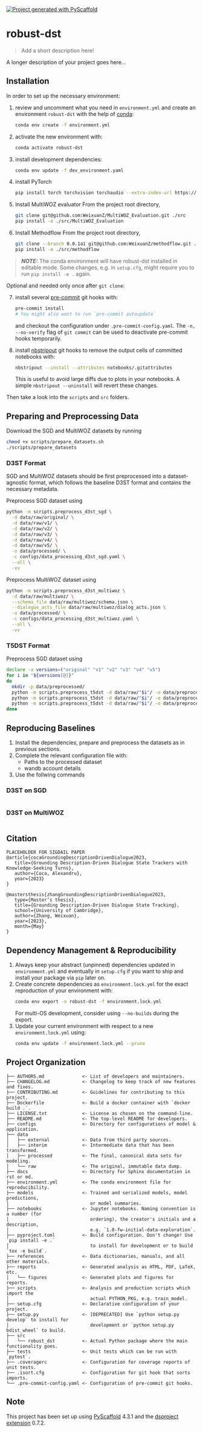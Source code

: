 [![Project generated with PyScaffold](https://img.shields.io/badge/-PyScaffold-005CA0?logo=pyscaffold)](https://pyscaffold.org/)
<!-- These are examples of badges you might also want to add to your README. Update the URLs accordingly.
[![Built Status](https://api.cirrus-ci.com/github/<USER>/robust-dst.svg?branch=main)](https://cirrus-ci.com/github/<USER>/robust-dst)
[![ReadTheDocs](https://readthedocs.org/projects/robust-dst/badge/?version=latest)](https://robust-dst.readthedocs.io/en/stable/)
[![Coveralls](https://img.shields.io/coveralls/github/<USER>/robust-dst/main.svg)](https://coveralls.io/r/<USER>/robust-dst)
[![PyPI-Server](https://img.shields.io/pypi/v/robust-dst.svg)](https://pypi.org/project/robust-dst/)
[![Conda-Forge](https://img.shields.io/conda/vn/conda-forge/robust-dst.svg)](https://anaconda.org/conda-forge/robust-dst)
[![Monthly Downloads](https://pepy.tech/badge/robust-dst/month)](https://pepy.tech/project/robust-dst)
[![Twitter](https://img.shields.io/twitter/url/http/shields.io.svg?style=social&label=Twitter)](https://twitter.com/robust-dst)
-->

# robust-dst

> Add a short description here!

A longer description of your project goes here...

## Installation

In order to set up the necessary environment:

1. review and uncomment what you need in `environment.yml` and create an environment `robust-dst` with the help of [conda]:
   ```bash
   conda env create -f environment.yml
   ```
2. activate the new environment with:
   ```bash
   conda activate robust-dst
   ```
3. install development dependencies:
   ```bash
   conda env update -f dev_environment.yaml
   ```
4. install PyTorch
   ```bash
   pip install torch torchvision torchaudio --extra-index-url https://download.pytorch.org/whl/cu116
   ```
5. Install MultiWOZ evaluator
   From the project root directory,
   ```bash
   git clone git@github.com:WeixuanZ/MultiWOZ_Evaluation.git ./src
   pip install -e ./src/MultiWOZ_Evaluation
   ```
6. Install Methodflow
   From the project root directory,
   ```bash
   git clone --branch 0.0.1a1 git@github.com:WeixuanZ/methodflow.git ./src
   pip install -e ./src/methodflow
   ```

> **_NOTE:_**  The conda environment will have robust-dst installed in editable mode.
> Some changes, e.g. in `setup.cfg`, might require you to run `pip install -e .` again.


Optional and needed only once after `git clone`:

7. install several [pre-commit] git hooks with:
   ```bash
   pre-commit install
   # You might also want to run `pre-commit autoupdate`
   ```
   and checkout the configuration under `.pre-commit-config.yaml`.
   The `-n, --no-verify` flag of `git commit` can be used to deactivate pre-commit hooks temporarily.

8. install [nbstripout] git hooks to remove the output cells of committed notebooks with:
   ```bash
   nbstripout --install --attributes notebooks/.gitattributes
   ```
   This is useful to avoid large diffs due to plots in your notebooks.
   A simple `nbstripout --uninstall` will revert these changes.


Then take a look into the `scripts` and `src` folders.


## Preparing and Preprocessing Data

Download the SGD and MultiWOZ datasets by running
```bash
chmod +x scripts/prepare_datasets.sh
./scripts/prepare_datasets
```

### D3ST Format

SGD and MultiWOZ datasets should be first preprocessed into a dataset-agnostic format,
which follows the baseline D3ST format and contains the necessary metadata.

Preprocess SGD dataset using
```bash
python -m scripts.preprocess_d3st_sgd \
  -d data/raw/original/ \
  -d data/raw/v1/ \
  -d data/raw/v2/ \
  -d data/raw/v3/ \
  -d data/raw/v4/ \
  -d data/raw/v5/ \
  -o data/processed/ \
  -c configs/data_processing_d3st_sgd.yaml \
  --all \
  -vv
```

Preprocess MultiWOZ dataset using
```bash
python -m scripts.preprocess_d3st_multiwoz \
  -d data/raw/multiwoz/ \
  --schema_file data/raw/multiwoz/schema.json \
  --dialogue_acts_file data/raw/multiwoz/dialog_acts.json \
  -o data/processed/ \
  -c configs/data_processing_d3st_multiwoz.yaml \
  --all \
  -vv
```

### T5DST Format

Preprocess SGD dataset using
```bash
declare -a versions=("original" "v1" "v2" "v3" "v4" "v5")
for i in "${versions[@]}"
do
  mkdir -p data/preprocessed/
  python -m scripts.preprocess_t5dst -d data/raw/"$i"/ -o data/preprocessed/ -c configs/data_processing_t5dst.yaml --train
  python -m scripts.preprocess_t5dst -d data/raw/"$i"/ -o data/preprocessed/ -c configs/data_processing_t5dst.yaml --dev
  python -m scripts.preprocess_t5dst -d data/raw/"$i"/ -o data/preprocessed/ -c configs/data_processing_t5dst.yaml --test
done
```


## Reproducing Baselines

1. Install the dependencies, prepare and preprocess the datasets as in previous sections.
2. Complete the relevant configuration file with:
   * Paths to the processed dataset
   * wandb account details
3. Use the follwing commands

### D3ST on SGD

```python

```

### D3ST on MultiWOZ

```python
```


## Citation

```
PLACEHOLDER FOR SIGDAIL PAPER
@article{cocaGroundingDescriptionDrivenDialogue2023,
   title={Grounding Description-Driven Dialogue State Trackers with Knowledge-Seeking Turns},
   author={Coca, Alexandru},
   year={2023}
}

@mastersthesis{zhangGroundingDescriptionDrivenDialogue2023,
   type={Master’s thesis},
   title={Grounding Description-Driven Dialogue State Tracking},
   school={University of Cambridge},
   author={Zhang, Weixuan},
   year={2023},
   month={May}
}
```


## Dependency Management & Reproducibility

1. Always keep your abstract (unpinned) dependencies updated in `environment.yml` and eventually
   in `setup.cfg` if you want to ship and install your package via `pip` later on.
2. Create concrete dependencies as `environment.lock.yml` for the exact reproduction of your
   environment with:
   ```bash
   conda env export -n robust-dst -f environment.lock.yml
   ```
   For multi-OS development, consider using `--no-builds` during the export.
3. Update your current environment with respect to a new `environment.lock.yml` using:
   ```bash
   conda env update -f environment.lock.yml --prune
   ```


## Project Organization

```
├── AUTHORS.md              <- List of developers and maintainers.
├── CHANGELOG.md            <- Changelog to keep track of new features and fixes.
├── CONTRIBUTING.md         <- Guidelines for contributing to this project.
├── Dockerfile              <- Build a docker container with `docker build .`.
├── LICENSE.txt             <- License as chosen on the command-line.
├── README.md               <- The top-level README for developers.
├── configs                 <- Directory for configurations of model & application.
├── data
│   ├── external            <- Data from third party sources.
│   ├── interim             <- Intermediate data that has been transformed.
│   ├── processed           <- The final, canonical data sets for modeling.
│   └── raw                 <- The original, immutable data dump.
├── docs                    <- Directory for Sphinx documentation in rst or md.
├── environment.yml         <- The conda environment file for reproducibility.
├── models                  <- Trained and serialized models, model predictions,
│                              or model summaries.
├── notebooks               <- Jupyter notebooks. Naming convention is a number (for
│                              ordering), the creator's initials and a description,
│                              e.g. `1.0-fw-initial-data-exploration`.
├── pyproject.toml          <- Build configuration. Don't change! Use `pip install -e .`
│                              to install for development or to build `tox -e build`.
├── references              <- Data dictionaries, manuals, and all other materials.
├── reports                 <- Generated analysis as HTML, PDF, LaTeX, etc.
│   └── figures             <- Generated plots and figures for reports.
├── scripts                 <- Analysis and production scripts which import the
│                              actual PYTHON_PKG, e.g. train_model.
├── setup.cfg               <- Declarative configuration of your project.
├── setup.py                <- [DEPRECATED] Use `python setup.py develop` to install for
│                              development or `python setup.py bdist_wheel` to build.
├── src
│   └── robust_dst          <- Actual Python package where the main functionality goes.
├── tests                   <- Unit tests which can be run with `pytest`.
├── .coveragerc             <- Configuration for coverage reports of unit tests.
├── .isort.cfg              <- Configuration for git hook that sorts imports.
└── .pre-commit-config.yaml <- Configuration of pre-commit git hooks.
```

<!-- pyscaffold-notes -->

## Note

This project has been set up using [PyScaffold] 4.3.1 and the [dsproject extension] 0.7.2.

[conda]: https://docs.conda.io/
[pre-commit]: https://pre-commit.com/
[Jupyter]: https://jupyter.org/
[nbstripout]: https://github.com/kynan/nbstripout
[Google style]: http://google.github.io/styleguide/pyguide.html#38-comments-and-docstrings
[PyScaffold]: https://pyscaffold.org/
[dsproject extension]: https://github.com/pyscaffold/pyscaffoldext-dsproject

